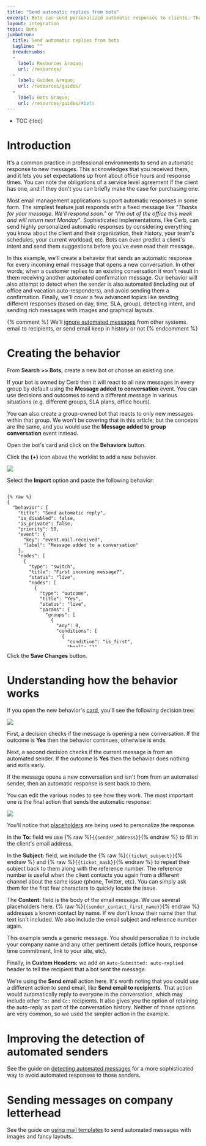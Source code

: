 ```yaml
---
title: "Send automatic replies from bots"
excerpt: Bots can send personalized automatic responses to clients. They can even predict the sender's intent and offer suggestions before you've read the message.
layout: integration
topic: Bots
jumbotron:
  title: Send automatic replies from bots
  tagline: ""
  breadcrumbs:
  -
    label: Resources &raquo;
    url: /resources/
  -
    label: Guides &raquo;
    url: /resources/guides/
  -
    label: Bots &raquo;
    url: /resources/guides/#bots
---
```


* TOC
{:toc}

# Introduction

It's a common practice in professional environments to send an automatic response to new messages. This acknowledges that you received them, and it lets you set expectations up front about office hours and response times. You can note the obligations of a service level agreement if the client has one, and if they don't you can briefly make the case for purchasing one.

Most email management applications support automatic responses in some form.  The simplest feature just responds with a fixed message like _"Thanks for your message. We'll respond soon."_ or _"I'm out of the office this week and will return next Monday"_.  Sophisticated implementations, like Cerb, can send highly personalized automatic responses by considering everything you know about the client and their organization, their history, your team's schedules, your current workload, etc. Bots can even predict a client's intent and send them suggestions before you've even read their message.

In this example, we'll create a behavior that sends an automatic response for every incoming email message that opens a new conversation.  In other words, when a customer replies to an existing conversation it won't result in them receiving another automated confirmation message.  Our behavior will also attempt to detect when the sender is also automated (including out of office and vacation auto-responders), and avoid sending them a confirmation.  Finally, we'll cover a few advanced topics like sending different responses (based on day, time, SLA, group), detecting intent, and sending rich messages with images and graphical layouts.

{% comment %}
We'll [ignore automated messages](/guides/bots/detect-automated-messages/) from other systems.
email to recipients, or send email
keep in history or not
{% endcomment %}

# Creating the behavior

From **Search >> Bots**, create a new bot or choose an existing one.

If your bot is owned by Cerb then it will react to all new messages in every group by default using the **Message added to conversation** event. You can use decisions and outcomes to send a different message in various situations (e.g. different groups, SLA plans, office hours).

You can also create a group-owned bot that reacts to only new messages within that group. We won't be covering that in this article; but the concepts are the same, and you would use the **Message added to group conversation** event instead.

Open the bot's card and click on the **Behaviors** button.

Click the **(+)** icon above the worklist to add a new behavior.

<div class="cerb-screenshot">
<img src="/assets/images/guides/common/worklist-add.png" class="screenshot">
</div>

Select the **Import** option and paste the following behavior:

<pre style="max-height:29.5em;">
<code class="language-json">
{% raw %}
{
  "behavior": {
    "title": "Send automatic reply",
    "is_disabled": false,
    "is_private": false,
    "priority": 50,
    "event": {
      "key": "event.mail.received",
      "label": "Message added to a conversation"
    },
    "nodes": [
      {
        "type": "switch",
        "title": "First incoming message?",
        "status": "live",
        "nodes": [
          {
            "type": "outcome",
            "title": "Yes",
            "status": "live",
            "params": {
              "groups": [
                {
                  "any": 0,
                  "conditions": [
                    {
                      "condition": "is_first",
                      "bool": "1"
                    },
                    {
                      "condition": "is_outgoing",
                      "bool": "0"
                    }
                  ]
                }
              ]
            },
            "nodes": [
              {
                "type": "switch",
                "title": "Is it an automated message?",
                "status": "live",
                "nodes": [
                  {
                    "type": "outcome",
                    "title": "Yes",
                    "status": "live",
                    "params": {
                      "groups": [
                        {
                          "any": 0,
                          "conditions": [
                            {
                              "condition": "headers",
                              "header": "Auto-Submitted",
                              "oper": "!is",
                              "value": ""
                            },
                            {
                              "condition": "headers",
                              "header": "Auto-Submitted",
                              "oper": "!is",
                              "value": "no"
                            }
                          ]
                        }
                      ]
                    },
                    "nodes": [
                      {
                        "type": "action",
                        "title": "Ignore it and exit",
                        "status": "live",
                        "params": {
                          "actions": [
                            {
                              "action": "_exit",
                              "mode": ""
                            }
                          ]
                        }
                      }
                    ]
                  },
                  {
                    "type": "outcome",
                    "title": "No",
                    "status": "live",
                    "params": {
                      "groups": [
                        {
                          "any": 0,
                          "conditions": []
                        }
                      ]
                    },
                    "nodes": [
                      {
                        "type": "action",
                        "title": "Respond with a confirmation message",
                        "status": "live",
                        "params": {
                          "actions": [
                            {
                              "action": "send_email",
                              "from_address_id": "0",
                              "to": "{{sender_address}}",
                              "subject": "Received: {{ticket_subject}} [#{{ticket_mask}}]",
                              "html_template_id": "",
                              "format": "",
                              "content": "***** THIS IS AN AUTOMATED MESSAGE *****\r\n\r\n{% if sender_contact_first_name %}\r\nHi {{sender_contact_first_name}},\r\n\r\n{% endif %}\r\nThis is a confirmation that we have received your message.\r\n\r\nReference #: {{ticket_mask}}\r\nSubject: {{ticket_subject}}\r\n\r\nWe'll respond as soon as possible.\r\n\r\nThanks for contacting us!\r\n\r\n - Support\r\n",
                              "headers": "Auto-Submitted: auto-replied"
                            }
                          ]
                        }
                      }
                    ]
                  }
                ]
              }
            ]
          }
        ]
      }
    ]
  }
}
{% endraw %}
</code>
</pre>

Click the **Save Changes** button.

# Understanding how the behavior works

If you open the new behavior's [card](/docs/records/#cards), you'll see the following decision tree:

<div class="cerb-screenshot">
<img src="/assets/images/guides/bots/auto-replies/autoreply-behavior.png" class="screenshot">
</div>

First, a decision checks if the message is opening a new conversation.  If the outcome is **Yes** then the behavior continues, otherwise is ends.

Next, a second decision checks if the current message is from an automated sender.  If the outcome is **Yes** then the behavior does nothing and exits early.

If the message opens a new conversation and isn't from from an automated sender, then an automatic response is sent back to them.

You can edit the various nodes to see how they work.  The most important one is the final action that sends the automatic response:

<div class="cerb-screenshot">
<img src="/assets/images/guides/bots/auto-replies/autoreply-action.png" class="screenshot">
</div>

You'll notice that [placeholders](/docs/bots/#dictionaries) are being used to personalize the response.

In the **To:** field we use {% raw %}`{{sender_address}}`{% endraw %} to fill in the client's email address.

In the **Subject:** field, we include the {% raw %}`{{ticket_subject}}`{% endraw %} and {% raw %}`{{ticket_mask}}`{% endraw %} to repeat their subject back to them along with the reference number.  The reference number is useful when the client contacts you again from a different channel about the same issue (phone, Twitter, etc).  You can simply ask them for the first few characters to quickly locate the issue.

The **Content:** field is the body of the email message.  We use several placeholders here.  {% raw %}`{{sender_contact_first_name}}`{% endraw %} addresses a known contact by name.  If we don't know their name then that text isn't included.  We also include the email subject and reference number again.

This example sends a generic message.  You should personalize it to include your company name and any other pertinent details (office hours, response time commitment, link to your site, etc).

Finally, in **Custom Headers:** we add an `Auto-Submitted: auto-replied` header to tell the recipient that a bot sent the message.

We're using the **Send email** action here.  It's worth noting that you could use a different action to send email, like **Send email to recipients**. That action would automatically reply to everyone in the conversation, which may include other `To:` and `Cc:` recipients. It also gives you the option of retaining the auto-reply as part of the conversation history. Neither of those options are very common, so we used the simpler action in the example.

# Improving the detection of automated senders

See the guide on [detecting automated messages](/guides/bots/detect-automated-messages/) for a more sophisticated way to avoid automated responses to those senders.

# Sending messages on company letterhead

See the guide on [using mail templates](/guides/mail/html-templates/) to send automated messages with images and fancy layouts.
